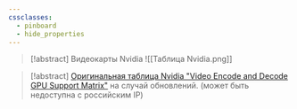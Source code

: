 ```yaml
---
cssclasses:
  - pinboard
  - hide_properties
---
```

> [!abstract] Видеокарты Nvidia
> ![[Таблица Nvidia.png]]

> [!abstract] [Оригинальная таблица Nvidia "Video Encode and Decode GPU Support Matrix"](https://docs.nvidia.com/video-technologies/video-codec-sdk/12.0/nvenc-application-note/index.html) на случай обновлений. (может быть недоступна с российским IP)
